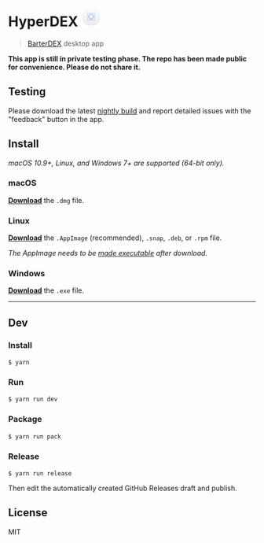 # HyperDEX <img src="app/static/icon.png" width="40">

> [BarterDEX](https://barterdex.supernet.org) desktop app

**This app is still in private testing phase. The repo has been made public for convenience. Please do not share it.**

## Testing

Please download the latest [nightly build](https://github.com/lukechilds/hyperdex-nightlies/releases/) and report detailed issues with the "feedback" button in the app.

## Install

*macOS 10.9+, Linux, and Windows 7+ are supported (64-bit only).*

### macOS

[**Download**](https://github.com/lukechilds/hyperdex/releases/latest) the `.dmg` file.

### Linux

[**Download**](https://github.com/lukechilds/hyperdex/releases/latest) the `.AppImage` (recommended), `.snap`, `.deb`, or `.rpm` file.

*The AppImage needs to be [made executable](http://discourse.appimage.org/t/how-to-make-an-appimage-executable/80) after download.*

### Windows

[**Download**](https://github.com/lukechilds/hyperdex/releases/latest) the `.exe` file.


---


## Dev

### Install

```
$ yarn
```

### Run

```
$ yarn run dev
```

### Package

```
$ yarn run pack
```

### Release

```
$ yarn run release
```

Then edit the automatically created GitHub Releases draft and publish.


## License

MIT
